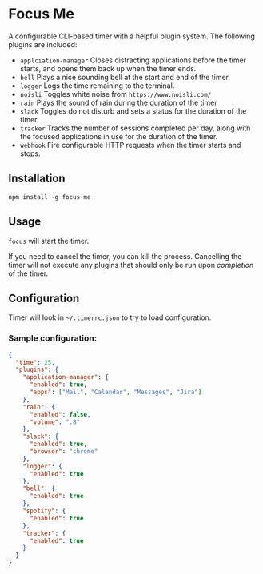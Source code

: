 # Focus Me

A configurable CLI-based timer with a helpful plugin system. The following
plugins are included:

- `applciation-manager` Closes distracting applications before the timer starts,
  and opens them back up when the timer ends.
- `bell` Plays a nice sounding bell at the start and end of the timer.
- `logger` Logs the time remaining to the terminal.
- `noisli` Toggles white noise from `https://www.noisli.com/`
- `rain` Plays the sound of rain during the duration of the timer
- `slack` Toggles do not disturb and sets a status for the duration of the timer
- `tracker` Tracks the number of sessions completed per day, along with the
  focused applications in use for the duration of the timer.
- `webhook` Fire configurable HTTP requests when the timer starts and stops.

## Installation

`npm install -g focus-me`

## Usage

`focus` will start the timer.

If you need to cancel the timer, you can kill the process. Cancelling the timer
will not execute any plugins that should only be run upon _completion_ of the
timer.

## Configuration

Timer will look in `~/.timerrc.json` to try to load configuration.

### Sample configuration:

```json
{
  "time": 25,
  "plugins": {
    "application-manager": {
      "enabled": true,
      "apps": ["Mail", "Calendar", "Messages", "Jira"]
    },
    "rain": {
      "enabled": false,
      "volume": ".8"
    },
    "slack": {
      "enabled": true,
      "browser": "chrome"
    },
    "logger": {
      "enabled": true
    },
    "bell": {
      "enabled": true
    },
    "spotify": {
      "enabled": true
    },
    "tracker": {
      "enabled": true
    }
  }
}
```
